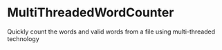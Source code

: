 # MultiThreadedWordCounter
Quickly count the words and valid words from a file using multi-threaded technology

